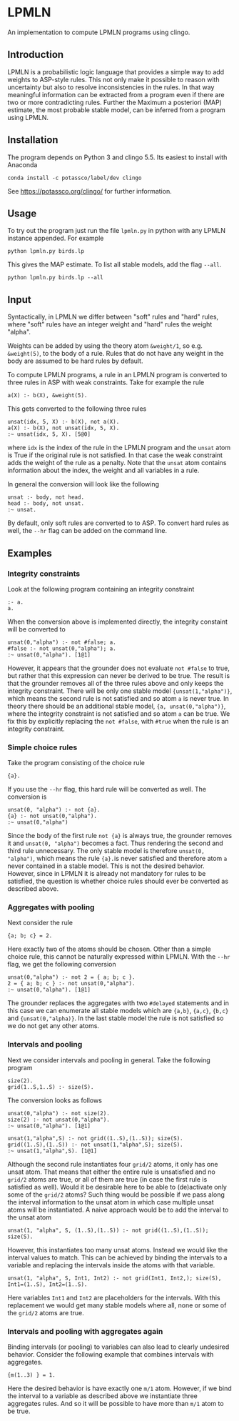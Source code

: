 # LPMLN
An implementation to compute LPMLN programs using clingo.

## Introduction
LPMLN is a probabilistic logic language that provides a simple way to add weights to ASP-style rules. This not only make it possible to reason with uncertainty but also to resolve inconsistencies in the rules. In that way meaningful information can be extracted from a program even if there are two or more contradicting rules.
Further the Maximum a posteriori (MAP) estimate, the most probable stable model, can be inferred from a program using LPMLN.


## Installation
The program depends on Python 3 and clingo 5.5. Its easiest to install with Anaconda 
```
conda install -c potassco/label/dev clingo
```
See https://potassco.org/clingo/ for further information.


## Usage
To try out the program just run the file `lpmln.py` in python with any LPMLN instance appended. For example
```
python lpmln.py birds.lp
```
This gives the MAP estimate. To list all stable models, add the flag `--all`. 
```
python lpmln.py birds.lp --all
```
## Input
Syntactically, in LPMLN we differ between "soft" rules and "hard" rules, where "soft" rules have an integer weight and "hard" rules the weight "alpha". 

Weights can be added by using the theory atom `&weight/1`, so e.g. `&weight(5)`, to the body of a rule. Rules that do not have any weight in the body are assumed to be hard rules by default.

To compute LPMLN programs, a rule in an LPMLN program is converted to three rules in ASP with weak constraints.
Take for example the rule

```
a(X) :- b(X), &weight(5).
```
This gets converted to the following three rules
```
unsat(idx, 5, X) :- b(X), not a(X).
a(X) :- b(X), not unsat(idx, 5, X).
:~ unsat(idx, 5, X). [5@0]
```
where `idx` is the index of the rule in the LPMLN program and the `unsat` atom is True if the original rule is not satisfied. In that case the weak constraint adds the weight of the rule as a penalty. Note that the `unsat` atom contains information about the index, the weight and all variables in a rule.

In general the conversion will look like the following
```
unsat :- body, not head.
head :- body, not unsat.
:~ unsat.
```

By default, only soft rules are converted to to ASP. To convert hard rules as well, the `--hr` flag can be added on the command line. 

## Examples

### Integrity constraints
Look at the following program containing an integrity constraint
```
:- a.
a.
```
When the conversion above is implemented directly, the integrity constaint will be converted to
```
unsat(0,"alpha") :- not #false; a.
#false :- not unsat(0,"alpha"); a.
:~ unsat(0,"alpha"). [1@1]
````
However, it appears that the grounder does not evaluate `not #false` to true, but rather that this expression can never be derived to be true. The result is that the grounder removes all of the three rules above and only keeps the integrity constraint. There will be only one stable model `{unsat(1,"alpha")}`, which means the second rule is not satisfied and so atom `a` is never true. In theory there should be an additional stable model, `{a, unsat(0,"alpha")}`, where the integrity constraint is not satisfied and so atom `a` can be true. 
We fix this by explicitly replacing the `not #false`, with `#true` when the rule is an integrity constraint. 
### Simple choice rules
Take the program consisting of the choice rule 
```
{a}.
```
If you use the `--hr` flag, this hard rule will be converted as well. The conversion is
```
unsat(0, "alpha") :- not {a}.
{a} :- not unsat(0,"alpha").
:~ unsat(0,"alpha")
```
Since the body of the first rule `not {a}` is always true, the grounder removes it and `unsat(0, "alpha")` becomes a fact. Thus rendering the second and third rule unnecessary. The only stable model is therefore `unsat(0, "alpha")`, which means the rule `{a}.`is never satisfied and therefore atom `a` never contained in a stable model. This is not the desired behavior. However, since in LPMLN it is already not mandatory for rules to be satisfied, the question is whether choice rules should ever be converted as described above.

### Aggregates with pooling
Next consider the rule
```
{a; b; c} = 2. 
```
Here exactly two of the atoms should be chosen. Other than a simple choice rule, this cannot be naturally expressed within LPMLN. With the ``--hr`` flag, we get the following conversion
```
unsat(0,"alpha") :- not 2 = { a; b; c }.
2 = { a; b; c } :- not unsat(0,"alpha").
:~ unsat(0,"alpha"). [1@1]
```
The grounder replaces the aggregates with two `#delayed` statements and in this case we can enumerate all stable models which are `{a,b}`, `{a,c}`, `{b,c}` and `{unsat(0,"alpha)}`. In the last stable model the rule is not satisfied so we do not get any other atoms. 

### Intervals and pooling
Next we consider intervals and pooling in general. Take the following program
```
size(2).
grid(1..S,1..S) :- size(S).
```
The conversion looks as follows
```
unsat(0,"alpha") :- not size(2).
size(2) :- not unsat(0,"alpha").
:~ unsat(0,"alpha"). [1@1]

unsat(1,"alpha",S) :- not grid((1..S),(1..S)); size(S).
grid((1..S),(1..S)) :- not unsat(1,"alpha",S); size(S).
:~ unsat(1,"alpha",S). [1@1]
```
Although the second rule instantiates four `grid/2` atoms, it only has one unsat atom. That means that either the entire rule is unsatisfied and no `grid/2` atoms are true, or all of them are true (in case the first rule is satisfied as well). Would it be desirable here to be able to (de)activate only some of the `grid/2` atoms? 
Such thing would be possible if we pass along the interval information to the unsat atom in which case multiple unsat atoms will be instantiated. A naive approach would be to add the interval to the unsat atom
```
unsat(1, "alpha", S, (1..S),(1..S)) :- not grid((1..S),(1..S)); size(S).
```
However, this instantiates too many unsat atoms. Instead we would like the interval values to match. This can be achieved by binding the intervals to a variable and replacing the intervals inside the atoms with that variable.
```
unsat(1, "alpha", S, Int1, Int2) :- not grid(Int1, Int2,); size(S), Int1=(1..S), Int2=(1..S).
```
Here variables `Int1` and `Int2` are placeholders for the intervals. With this replacement we would get many stable models where all, none or some of the `grid/2` atoms are true.

### Intervals and pooling with aggregates again
Binding intervals (or pooling) to variables can also lead to clearly undesired behavior. Consider the following example that combines intervals with aggregates.
```
{m(1..3) } = 1.
```
Here the desired behavior is have exactly one `m/1` atom. However, if we bind the interval to a variable as described above we instantiate three aggregates rules. And so it will be possible to have more than `m/1` atom to be true. 